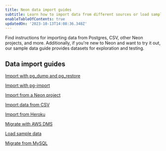 ```yaml
---
title: Neon data import guides
subtitle: Learn how to import data from different sources or load sample data
enableTableOfContents: true
updatedOn: '2023-10-13T14:08:36.348Z'
---
```


Find instructions for importing data from Postgres, CSV, other Neon projects, and more. Additionally, if you're new to Neon and want to try it out, our sample data guide provides datasets for exploration and testing.

## Data import guides

<DetailIconCards>

<a href="/docs/import/import-from-postgres" description="Import data from another Postgres database using pg_dump and pg_restore" icon="postgres">Import with pg_dump and pg_restore</a>

<a href="/docs/import/import-from-postgres-pg-import" description="Easily import data from another Postgres database with the pg-import CLI" icon="postgres">Import with pg-import</a>

<a href="/docs/import/import-from-neon" description="Import data from another Neon project for Postgres version upgrades or region migration" icon="neon">Import from a Neon project</a>

<a href="/docs/import/import-from-csv" description="Import data from a CSV file using the psql command-line utility" icon="csv">Import data from CSV</a>

<a href="/docs/import/import-from-heroku" description="Import data from a Heroku Postgres database to a Neon Postgres database" icon="heroku">Import from Heroku</a>

<a href="/docs/import/migrate-aws-dms" description="Migrate data from another database source to Neon using the AWS Data Migration Service" icon="aws">Migrate with AWS DMS</a>

<a href="/docs/import/import-sample-data" description="Load one of several sample datasets for exploration and testing" icon="download">Load sample data</a>

<a href="/docs/import/migrate-mysql" description="Learn how to migrate your MySQL database to Neon Postgres using pgloader." icon="sql">Migrate from MySQL</a>

</DetailIconCards>
